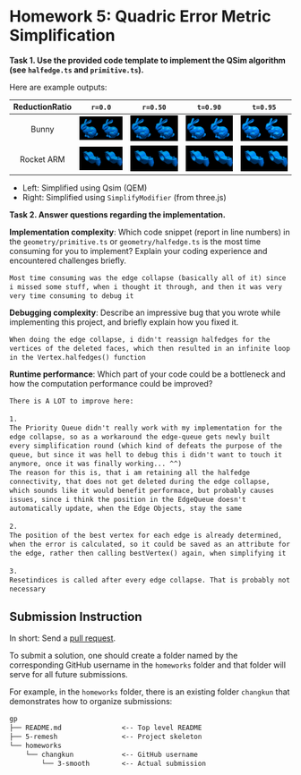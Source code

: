 # Homework 5: Quadric Error Metric Simplification

**Task 1. Use the provided code template to implement the QSim algorithm (see `halfedge.ts` and `primitive.ts`).**

Here are example outputs:

|ReductionRatio|`r=0.0`|`r=0.50`|`t=0.90`|`t=0.95`|
|:--:|:--:|:--:|:--:|:--:|
|Bunny|![](./assets/bunny-0.png)|![](./assets/bunny-50.png)|![](./assets/bunny-90.png)|![](./assets/bunny-95.png)|
|Rocket ARM|![](./assets/arm-0.png)|![](./assets/arm-50.png)|![](./assets/arm-90.png)|![](./assets/arm-95.png)|

- Left: Simplified using Qsim (QEM)
- Right: Simplified using `SimplifyModifier` (from three.js)

**Task 2. Answer questions regarding the implementation.**

**Implementation complexity**: Which code snippet (report in line numbers) in the `geometry/primitive.ts` or `geometry/halfedge.ts` is the most time consuming for you to implement? Explain your coding experience and encountered challenges briefly.

```
Most time consuming was the edge collapse (basically all of it) since i missed some stuff, when i thought it through, and then it was very very time consuming to debug it
```

**Debugging complexity**: Describe an impressive bug that you wrote while implementing this project, and briefly explain how you fixed it.

```
When doing the edge collapse, i didn't reassign halfedges for the vertices of the deleted faces, which then resulted in an infinite loop in the Vertex.halfedges() function
```

**Runtime performance**: Which part of your code could be a bottleneck and how the computation performance could be improved?

```
There is A LOT to improve here:

1.
The Priority Queue didn't really work with my implementation for the edge collapse, so as a workaround the edge-queue gets newly built every simplification round (which kind of defeats the purpose of the queue, but since it was hell to debug this i didn't want to touch it anymore, once it was finally working... ^^)
The reason for this is, that i am retaining all the halfedge connectivity, that does not get deleted during the edge collapse, which sounds like it would benefit performace, but probably causes issues, since i think the position in the EdgeQueue doesn't automatically update, when the Edge Objects, stay the same

2.
The position of the best vertex for each edge is already determined, when the error is calculated, so it could be saved as an attribute for the edge, rather then calling bestVertex() again, when simplifying it

3.
Resetindices is called after every edge collapse. That is probably not necessary
```

## Submission Instruction

In short: Send a [pull request](https://github.com/mimuc/gp/pulls).

To submit a solution, one should create a folder named by the corresponding GitHub username in the `homeworks` folder and that folder will serve for all future submissions.

For example, in the `homeworks` folder, there is an existing folder `changkun`
that demonstrates how to organize submissions:

```
gp
├── README.md               <-- Top level README
├── 5-remesh                <-- Project skeleton
└── homeworks
    └── changkun            <-- GitHub username
        └── 3-smooth        <-- Actual submission
```
